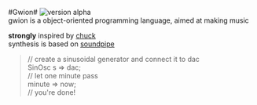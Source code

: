 #Gwion#
![version alpha](http://b.repl.ca/v1/version-alpha-orange.png)  
gwion is a object-oriented programming language, aimed at making music

**strongly** inspired by [chuck](http://chuck.stanford.edu/)  
synthesis is based on [soundpipe](http://paulbatchelor.github.io/proj/soundpipe.html)

> // create a sinusoidal generator and connect it to dac  
> SinOsc s => dac;  
> // let one minute pass  
> minute => now;  
> // you're done!

